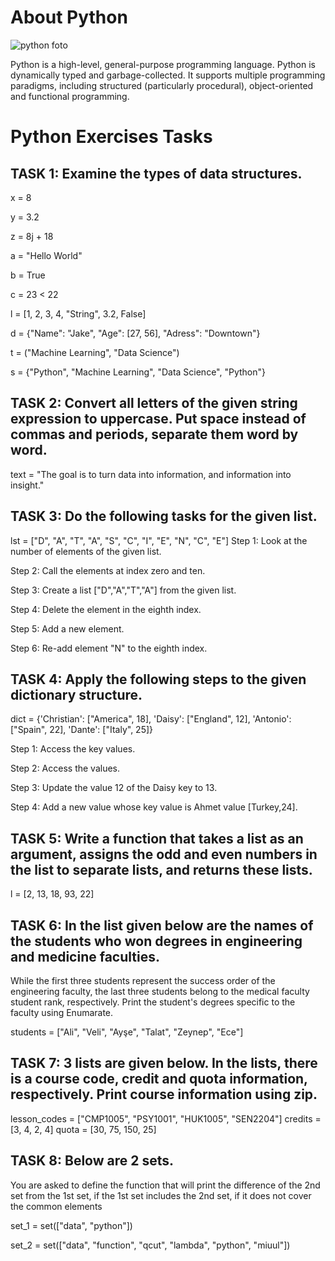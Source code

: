 # About Python

![python foto](https://user-images.githubusercontent.com/126112467/231845863-e58345f3-aa49-4462-a90e-1934b80986de.png)
 
Python is a high-level, general-purpose programming language. Python is dynamically typed and garbage-collected. It supports multiple programming paradigms, including structured (particularly procedural), object-oriented and functional programming.


# Python Exercises Tasks
## TASK 1: Examine the types of data structures.
x = 8

y = 3.2

z = 8j + 18

a = "Hello World"

b = True

c = 23 < 22

l = [1, 2, 3, 4, "String", 3.2, False]

d = {"Name": "Jake", "Age": [27, 56], "Adress": "Downtown"}

t = ("Machine Learning", "Data Science")

s = {"Python", "Machine Learning", "Data Science", "Python"}


## TASK 2: Convert all letters of the given string expression to uppercase. Put space instead of commas and periods, separate them word by word.
text = "The goal is to turn data into information, and information into insight."

## TASK 3: Do the following tasks for the given list.
lst = ["D", "A", "T", "A", "S", "C", "I", "E", "N", "C", "E"]
Step 1: Look at the number of elements of the given list.

Step 2: Call the elements at index zero and ten.

Step 3: Create a list ["D","A","T","A"] from the given list.

Step 4: Delete the element in the eighth index.

Step 5: Add a new element.

Step 6: Re-add element "N" to the eighth index.


## TASK 4: Apply the following steps to the given dictionary structure.
dict = {'Christian': ["America", 18], 'Daisy': ["England", 12], 'Antonio': ["Spain", 22], 'Dante': ["Italy", 25]}

Step 1: Access the key values.

Step 2: Access the values.

Step 3: Update the value 12 of the Daisy key to 13.

Step 4: Add a new value whose key value is Ahmet value [Turkey,24].


## TASK 5: Write a function that takes a list as an argument, assigns the odd and even numbers in the list to separate lists, and returns these lists.
l = [2, 13, 18, 93, 22]

## TASK 6: In the list given below are the names of the students who won degrees in engineering and medicine faculties.
While the first three students represent the success order of the engineering faculty, the last three students belong to the medical faculty student rank, respectively.
Print the student's degrees specific to the faculty using Enumarate.

students = ["Ali", "Veli", "Ayşe", "Talat", "Zeynep", "Ece"]

## TASK 7: 3 lists are given below. In the lists, there is a course code, credit and quota information, respectively. Print course information using zip.
lesson_codes = ["CMP1005", "PSY1001", "HUK1005", "SEN2204"] credits = [3, 4, 2, 4] quota = [30, 75, 150, 25]

## TASK 8: Below are 2 sets.
You are asked to define the function that will print the difference of the 2nd set from the 1st set, if the 1st set includes the 2nd set, if it does not cover the common elements

set_1 = set(["data", "python"])

set_2 = set(["data", "function", "qcut", "lambda", "python", "miuul"])

